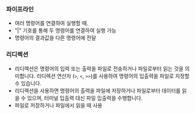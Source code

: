 ### 파이프라인
- 여러 명령어를 연결하여 실행할 때.
- "|" 기호를 통해 두 명령어를 연결하여 실행 가능
- 명령어의 결과값을 다른 명령어에 전달

### 리디렉션
- 리디렉션은 명령어의 입력 또는 출력을 파일로 전송하거나 파일로부터 읽는 것을 의미합니다. 리디렉션 연산자 (`>`, `<`, `>>`)를 사용하여 명령어의 입출력을 파일로 지정할 수 있습니다.
- 리디렉션을 사용하면 명령어의 출력을 파일에 저장하거나 파일로부터 데이터를 읽을 수 있으며, 터미널 입출력 대신 파일 입출력을 수행합니다.
- 파일로 저장하거나 파일에서 읽을 때 사용